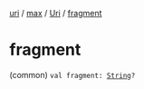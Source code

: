 [uri](../../index.md) / [max](../index.md) / [Uri](index.md) / [fragment](./fragment.md)

# fragment

(common) `val fragment: `[`String`](https://kotlinlang.org/api/latest/jvm/stdlib/kotlin/-string/index.html)`?`